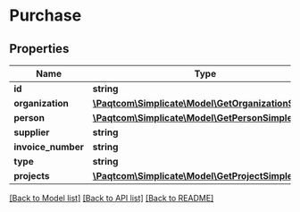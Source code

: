 # Purchase

## Properties

 Name               | Type                                                                        | Description | Notes      
--------------------|-----------------------------------------------------------------------------|-------------|------------
 **id**             | **string**                                                                  |             | [optional] 
 **organization**   | [**\Paqtcom\Simplicate\Model\GetOrganizationSimple**](GetOrganizationSimple.md) |             | [optional] 
 **person**         | [**\Paqtcom\Simplicate\Model\GetPersonSimple**](GetPersonSimple.md)             |             | [optional] 
 **supplier**       | **string**                                                                  |             | [optional] 
 **invoice_number** | **string**                                                                  |             | [optional] 
 **type**           | **string**                                                                  |             | [optional] 
 **projects**       | [**\Paqtcom\Simplicate\Model\GetProjectSimple[]**](GetProjectSimple.md)         |             | [optional] 

[[Back to Model list]](../README.md#documentation-for-models) [[Back to API list]](../README.md#documentation-for-api-endpoints) [[Back to README]](../README.md)



